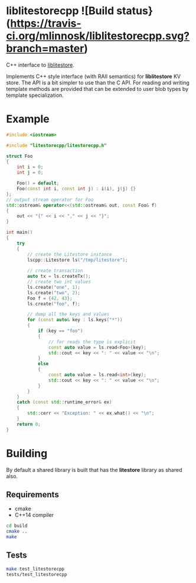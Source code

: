 # liblitestorecpp ![Build status}(https://travis-ci.org/mlinnosk/liblitestorecpp.svg?branch=master)

C++ interface to [liblitestore](https://github.com/mlinnosk/liblitestore).

Implements C++ style interface (with RAII semantics) for **liblitestore** KV store. The API is a bit simpler to use than the C API. For reading and writing 
template methods are provided that can be extended to user blob types by template specialization.


# Example

```cpp
#include <iostream>

#include "litestorecpp/litestorecpp.h"

struct Foo
{
    int i = 0;
    int j = 0;

    Foo() = default;
    Foo(const int i, const int j) : i(i), j(j) {}
};
// output stream operator for Foo
std::ostream& operator<<(std::ostream& out, const Foo& f)
{
    out << "{" << i << "," << j << "}";
}

int main()
{
    try
    {
        // create the Litestore instance
        lscpp::Litestore ls("/tmp/litestore");
        
        // create transaction
        auto tx = ls.createTx();
        // create two int values
        ls.create("one", 1);
        ls.create("two", 2);
        Foo f = {42, 43};
        ls.create("foo", f);

        // dump all the keys and values
        for (const auto& key : ls.keys("*"))
        {
            if (key == "foo")
            {
                // for reads the type is explicit
                const auto value = ls.read<Foo>(key);
                std::cout << key << ": " << value << "\n";
            }
            else
            {
                const auto value = ls.read<int>(key);
                std::cout << key << ": " << value << "\n";
            }
        }
    }
    catch (const std::runtime_error& ex)
    {
        std::cerr << "Exception: " << ex.what() << "\n";
    }
    return 0;
}
```

# Building
By default a shared library is built that has the **litestore** library as shared also.
## Requirements
* cmake
* C++14 compiler

```sh
cd build
cmake ..
make
```

## Tests
```sh
make test_litestorecpp
tests/test_litestorecpp
```

